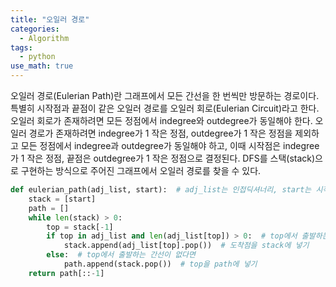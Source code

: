 ```yaml
---
title: "오일러 경로"
categories:
  - Algorithm
tags:
  - python
use_math: true
---
```


오일러 경로(Eulerian Path)란 그래프에서 모든 간선을 한 번씩만 방문하는 경로이다. 특별히 시작점과 끝점이 같은 오일러 경로를 오일러 회로(Eulerian Circuit)라고 한다. 오일러 회로가 존재하려면 모든 정점에서 indegree와 outdegree가 동일해야 한다.  오일러 경로가 존재하려면  indegree가 1 작은 정점, outdegree가 1 작은 정점을 제외하고 모든 정점에서 indegree과 outdegree가 동일해야 하고, 이때 시작점은 indegree가 1 작은 정점, 끝점은 outdegree가 1 작은 정점으로 결정된다. DFS를 스택(stack)으로 구현하는 방식으로 주어진 그래프에서 오일러 경로를 찾을 수 있다.  

```python
def eulerian_path(adj_list, start):  # adj_list는 인접딕셔너리, start는 시작점
    stack = [start]
    path = []
    while len(stack) > 0:
        top = stack[-1]
        if top in adj_list and len(adj_list[top]) > 0:  # top에서 출발하는 간선이 있다면
            stack.append(adj_list[top].pop())  # 도착점을 stack에 넣기
        else:  # top에서 출발하는 간선이 없다면
            path.append(stack.pop())  # top을 path에 넣기
    return path[::-1]
```